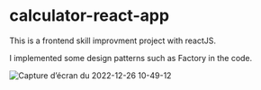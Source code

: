 # calculator-react-app
This is a frontend skill improvment project with reactJS.

I implemented some design patterns such as Factory in the code.

![Capture d’écran du 2022-12-26 10-49-12](https://user-images.githubusercontent.com/47166843/209537517-e38d579c-8697-4e2b-8f67-98e62db9e4e5.png)
